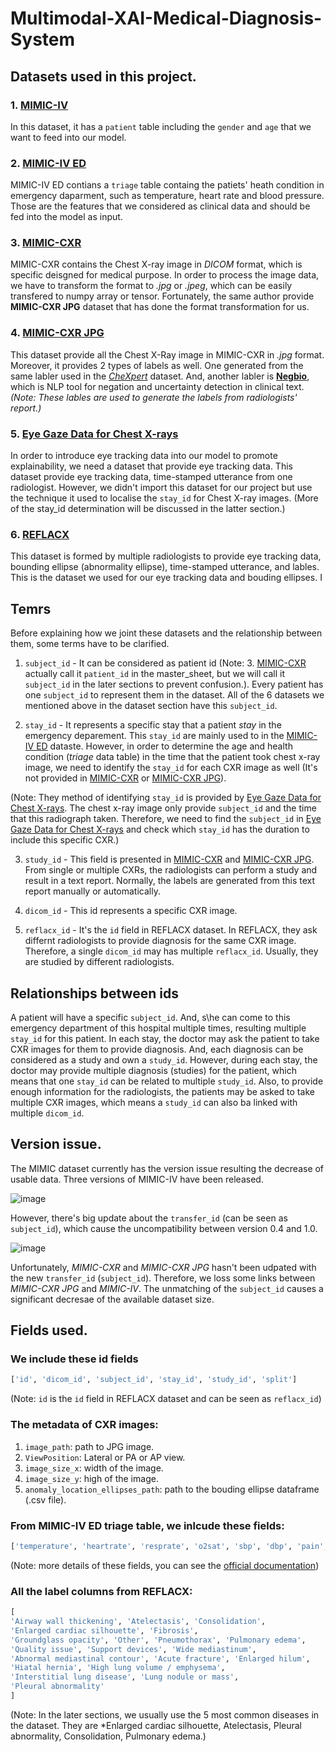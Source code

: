# Multimodal-XAI-Medical-Diagnosis-System


## Datasets used in this project.

### 1. [MIMIC-IV](https://physionet.org/content/mimiciv/1.0/)
In this dataset, it has a `patient` table including the `gender` and `age` that we want to feed into our model.

### 2. [MIMIC-IV ED](https://physionet.org/content/mimic-iv-ed/1.0/)
MIMIC-IV ED contians a `triage` table containg the patiets' heath condition in emergency daparment, such as temperature, heart rate and blood pressure. Those are the features that we considered as clinical data and should be fed into the model as input.

### 3. [MIMIC-CXR](https://physionet.org/content/mimic-cxr/2.0.0/)
MIMIC-CXR contains the Chest X-ray image in *DICOM* format, which is specific deisgned for medical purpose. In order to process the image data, we have to transform the format to *.jpg* or *.jpeg*, which can be easily transfered to numpy array or tensor. Fortunately, the same author provide **MIMIC-CXR JPG** dataset that has done the format transformation for us. 

### 4. [MIMIC-CXR JPG](https://physionet.org/content/mimic-cxr-jpg/2.0.0/)
This dataset provide all the Chest X-Ray image in MIMIC-CXR in *.jpg* format. Moreover, it provides 2 types of labels as well. One generated from the same labler used in the [*CheXpert*](https://stanfordmlgroup.github.io/competitions/chexpert/) dataset. And, another labler is [**Negbio**](https://github.com/ncbi-nlp/NegBio), which is NLP tool for negation and uncertainty detection in clinical text. *(Note: These lables are used to generate the labels from radiologists' report.)*

### 5. [Eye Gaze Data for Chest X-rays](https://physionet.org/content/egd-cxr/1.0.0/)
In order to introduce eye tracking data into our model to promote explainability, we need a dataset that provide eye tracking data. This dataset provide eye tracking data, time-stamped utterance from one radiologist. However, we didn't import this dataset for our project but use the technique it used to localise the `stay_id` for Chest X-ray images. (More of the stay_id determination will be discussed in the latter section.)

### 6. [REFLACX](https://physionet.org/content/reflacx-xray-localization/1.0.0/)
This dataset is formed by multiple radiologists to provide eye tracking data, bounding ellipse (abnormality ellipse), time-stamped utterance, and lables. This is the dataset we used for our eye tracking data and bouding ellipses. I


## Temrs

Before explaining how we joint these datasets and the relationship between them, some terms have to be clarified. 

1. `subject_id` - It can be considered as patient id (Note: 3. [MIMIC-CXR](https://physionet.org/content/mimic-cxr/2.0.0/) actually call it `patient_id` in the master_sheet, but we will call it `subject_id` in the later sections to prevent confusion.). Every patient has one `subject_id` to represent them in the dataset. All of the 6 datasets we mentioned above in the dataset section have this `subject_id`. 

2. `stay_id` - It represents a specific stay that a patient *stay* in the emergency deparement. This `stay_id` are mainly used to in the [MIMIC-IV ED](https://physionet.org/content/mimic-iv-ed/1.0/) dataste. However, in order to determine the age and health condition (*triage* data table) in the time that the patient took chest x-ray image, we need to identify the `stay_id` for each CXR image as well (It's not provided in [MIMIC-CXR](https://physionet.org/content/mimic-cxr/2.0.0/) or [MIMIC-CXR JPG](https://physionet.org/content/mimic-cxr-jpg/2.0.0/)). 

(Note: They method of identifying `stay_id` is provided by [Eye Gaze Data for Chest X-rays](https://physionet.org/content/egd-cxr/1.0.0/). The chest x-ray image only provide `subject_id` and the time that this radiograph taken. Therefore, we need to find the `subject_id` in [Eye Gaze Data for Chest X-rays](https://physionet.org/content/egd-cxr/1.0.0/) and check which `stay_id` has the duration to include this specific CXR.)

3. `study_id` - This field is presented in  [MIMIC-CXR](https://physionet.org/content/mimic-cxr/2.0.0/) and [MIMIC-CXR JPG](https://physionet.org/content/mimic-cxr-jpg/2.0.0/). From single or multiple CXRs, the radiologists can perform a study and result in a text report. Normally, the labels are generated from this text report manually or automatically. 

4. `dicom_id` - This id represents a specific CXR image.

5. `reflacx_id` - It's the `id` field in REFLACX dataset. In REFLACX, they ask differnt radiologists to provide diagnosis for the same CXR image. Therefore, a single `dicom_id` may has multiple `reflacx_id`. Usually, they are studied by different radiologists. 

## Relationships between ids

A patient will have a specific `subject_id`. And, s\he can come to this emergency department of this hospital multiple times, resulting multiple `stay_id` for this patient. In each stay, the doctor may ask the patient to take CXR images for them to provide diagnosis. And, each diagnosis can be considered as a study and own a `study_id`. However, during each stay, the doctor may provide multiple diagnosis (studies) for the patient, which means that one `stay_id` can be related to multiple `study_id`. Also, to provide enough information for the radiologists, the patients may be asked to take multiple CXR images, which means a `study_id` can also ba linked with multiple `dicom_id`.

## Version issue.

The MIMIC dataset currently has the version issue resulting the decrease of usable data. Three versions of MIMIC-IV have been released. 

![image](https://user-images.githubusercontent.com/37566901/154606393-6ffcacef-66b3-4789-ada0-813cd4ea160d.png)

However, there's big update about the `transfer_id` (can be seen as `subject_id`), which cause the uncompatibility between version 0.4 and 1.0.

![image](https://user-images.githubusercontent.com/37566901/154606877-ed3bd902-7d3c-4c56-920f-0e86494e3067.png)

Unfortunately, *MIMIC-CXR* and *MIMIC-CXR JPG* hasn't been udpated with the new `transfer_id` (`subject_id`). Therefore, we loss some links between *MIMIC-CXR JPG* and *MIMIC-IV*. The unmatching of the `subject_id` causes a significant decresae of the available dataset size.


## Fields used.

### We include these id fields

```python
['id', 'dicom_id', 'subject_id', 'stay_id', 'study_id', 'split']
```
(Note: `id` is the `id` field in REFLACX dataset and can be seen as `reflacx_id`)

### The metadata of CXR images:

1. `image_path`: path to JPG image.
2. `ViewPosition`: Lateral or PA or AP view.
3. `image_size_x`: width of the image.
4. `image_size_y`: high of the image.
5. `anomaly_location_ellipses_path`: path to the bouding ellipse dataframe (.csv file).

### From MIMIC-IV ED triage table, we inlcude these fields:

```python
['temperature', 'heartrate', 'resprate', 'o2sat', 'sbp', 'dbp', 'pain', 'acuity']
```

(Note: more details of these fields, you can see the [official documentation](https://mimic.mit.edu/docs/iv/modules/ed/triage/))



### All the label columns from REFLACX:

```python
[
'Airway wall thickening', 'Atelectasis', 'Consolidation',
'Enlarged cardiac silhouette', 'Fibrosis',
'Groundglass opacity', 'Other', 'Pneumothorax', 'Pulmonary edema',
'Quality issue', 'Support devices', 'Wide mediastinum',
'Abnormal mediastinal contour', 'Acute fracture', 'Enlarged hilum',
'Hiatal hernia', 'High lung volume / emphysema',
'Interstitial lung disease', 'Lung nodule or mass',
'Pleural abnormality'
]
```

(Note: In the later sections, we usually use the 5 most common diseases in the dataset. They are *Enlarged cardiac silhouette, Atelectasis, Pleural abnormality, Consolidation, Pulmonary edema.)















